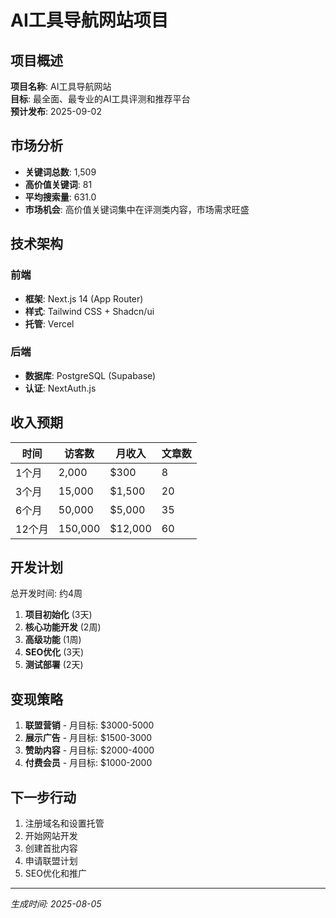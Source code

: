 # AI工具导航网站项目

## 项目概述

**项目名称**: AI工具导航网站  
**目标**: 最全面、最专业的AI工具评测和推荐平台  
**预计发布**: 2025-09-02

## 市场分析

- **关键词总数**: 1,509
- **高价值关键词**: 81
- **平均搜索量**: 631.0
- **市场机会**: 高价值关键词集中在评测类内容，市场需求旺盛

## 技术架构

### 前端
- **框架**: Next.js 14 (App Router)
- **样式**: Tailwind CSS + Shadcn/ui
- **托管**: Vercel

### 后端
- **数据库**: PostgreSQL (Supabase)
- **认证**: NextAuth.js

## 收入预期

| 时间 | 访客数 | 月收入 | 文章数 |
|------|--------|--------|--------|
| 1个月 | 2,000 | $300 | 8 |
| 3个月 | 15,000 | $1,500 | 20 |
| 6个月 | 50,000 | $5,000 | 35 |
| 12个月 | 150,000 | $12,000 | 60 |

## 开发计划

总开发时间: 约4周

1. **项目初始化** (3天)
2. **核心功能开发** (2周)  
3. **高级功能** (1周)
4. **SEO优化** (3天)
5. **测试部署** (2天)

## 变现策略

1. **联盟营销** - 月目标: $3000-5000
2. **展示广告** - 月目标: $1500-3000  
3. **赞助内容** - 月目标: $2000-4000
4. **付费会员** - 月目标: $1000-2000

## 下一步行动

1. 注册域名和设置托管
2. 开始网站开发
3. 创建首批内容
4. 申请联盟计划
5. SEO优化和推广

---
*生成时间: 2025-08-05*

